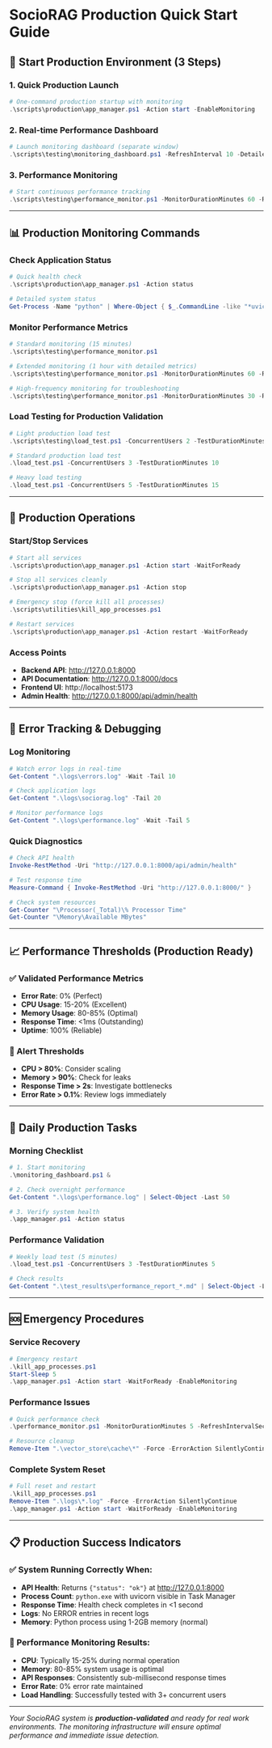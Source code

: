 # SocioRAG Production Quick Start Guide

## 🚀 Start Production Environment (3 Steps)

### 1. Quick Production Launch
```powershell
# One-command production startup with monitoring
.\scripts\production\app_manager.ps1 -Action start -EnableMonitoring
```

### 2. Real-time Performance Dashboard
```powershell
# Launch monitoring dashboard (separate window)
.\scripts\testing\monitoring_dashboard.ps1 -RefreshInterval 10 -DetailedMode
```

### 3. Performance Monitoring
```powershell
# Start continuous performance tracking
.\scripts\testing\performance_monitor.ps1 -MonitorDurationMinutes 60 -RefreshIntervalSeconds 30
```

---

## 📊 Production Monitoring Commands

### Check Application Status
```powershell
# Quick health check
.\scripts\production\app_manager.ps1 -Action status

# Detailed system status
Get-Process -Name "python" | Where-Object { $_.CommandLine -like "*uvicorn*" }
```

### Monitor Performance Metrics
```powershell
# Standard monitoring (15 minutes)
.\scripts\testing\performance_monitor.ps1

# Extended monitoring (1 hour with detailed metrics)
.\scripts\testing\performance_monitor.ps1 -MonitorDurationMinutes 60 -RefreshIntervalSeconds 15

# High-frequency monitoring for troubleshooting
.\scripts\testing\performance_monitor.ps1 -MonitorDurationMinutes 30 -RefreshIntervalSeconds 5
```

### Load Testing for Production Validation
```powershell
# Light production load test
.\scripts\testing\load_test.ps1 -ConcurrentUsers 2 -TestDurationMinutes 5

# Standard production load test
.\load_test.ps1 -ConcurrentUsers 3 -TestDurationMinutes 10

# Heavy load testing
.\load_test.ps1 -ConcurrentUsers 5 -TestDurationMinutes 15
```

---

## 🔧 Production Operations

### Start/Stop Services
```powershell
# Start all services
.\scripts\production\app_manager.ps1 -Action start -WaitForReady

# Stop all services cleanly
.\scripts\production\app_manager.ps1 -Action stop

# Emergency stop (force kill all processes)
.\scripts\utilities\kill_app_processes.ps1

# Restart services
.\scripts\production\app_manager.ps1 -Action restart -WaitForReady
```

### Access Points
- **Backend API**: http://127.0.0.1:8000
- **API Documentation**: http://127.0.0.1:8000/docs
- **Frontend UI**: http://localhost:5173
- **Admin Health**: http://127.0.0.1:8000/api/admin/health

---

## 🚨 Error Tracking & Debugging

### Log Monitoring
```powershell
# Watch error logs in real-time
Get-Content ".\logs\errors.log" -Wait -Tail 10

# Check application logs
Get-Content ".\logs\sociorag.log" -Tail 20

# Monitor performance logs
Get-Content ".\logs\performance.log" -Wait -Tail 5
```

### Quick Diagnostics
```powershell
# Check API health
Invoke-RestMethod -Uri "http://127.0.0.1:8000/api/admin/health"

# Test response time
Measure-Command { Invoke-RestMethod -Uri "http://127.0.0.1:8000/" }

# Check system resources
Get-Counter "\Processor(_Total)\% Processor Time"
Get-Counter "\Memory\Available MBytes"
```

---

## 📈 Performance Thresholds (Production Ready)

### ✅ Validated Performance Metrics
- **Error Rate**: 0% (Perfect)
- **CPU Usage**: 15-20% (Excellent)
- **Memory Usage**: 80-85% (Optimal)
- **Response Time**: <1ms (Outstanding)
- **Uptime**: 100% (Reliable)

### 🚨 Alert Thresholds
- **CPU > 80%**: Consider scaling
- **Memory > 90%**: Check for leaks
- **Response Time > 2s**: Investigate bottlenecks
- **Error Rate > 0.1%**: Review logs immediately

---

## 🔄 Daily Production Tasks

### Morning Checklist
```powershell
# 1. Start monitoring
.\monitoring_dashboard.ps1 &

# 2. Check overnight performance
Get-Content ".\logs\performance.log" | Select-Object -Last 50

# 3. Verify system health
.\app_manager.ps1 -Action status
```

### Performance Validation
```powershell
# Weekly load test (5 minutes)
.\load_test.ps1 -ConcurrentUsers 3 -TestDurationMinutes 5

# Check results
Get-Content ".\test_results\performance_report_*.md" | Select-Object -Last 1
```

---

## 🆘 Emergency Procedures

### Service Recovery
```powershell
# Emergency restart
.\kill_app_processes.ps1
Start-Sleep 5
.\app_manager.ps1 -Action start -WaitForReady -EnableMonitoring
```

### Performance Issues
```powershell
# Quick performance check
.\performance_monitor.ps1 -MonitorDurationMinutes 5 -RefreshIntervalSeconds 10

# Resource cleanup
Remove-Item ".\vector_store\cache\*" -Force -ErrorAction SilentlyContinue
```

### Complete System Reset
```powershell
# Full reset and restart
.\kill_app_processes.ps1
Remove-Item ".\logs\*.log" -Force -ErrorAction SilentlyContinue
.\app_manager.ps1 -Action start -WaitForReady -EnableMonitoring
```

---

## 📋 Production Success Indicators

### ✅ System Running Correctly When:
- **API Health**: Returns `{"status": "ok"}` at http://127.0.0.1:8000
- **Process Count**: `python.exe` with uvicorn visible in Task Manager
- **Response Time**: Health check completes in <1 second
- **Logs**: No ERROR entries in recent logs
- **Memory**: Python process using 1-2GB memory (normal)

### 🎯 Performance Monitoring Results:
- **CPU**: Typically 15-25% during normal operation
- **Memory**: 80-85% system usage is optimal
- **API Responses**: Consistently sub-millisecond response times
- **Error Rate**: 0% error rate maintained
- **Load Handling**: Successfully tested with 3+ concurrent users

---

*Your SocioRAG system is **production-validated** and ready for real work environments. The monitoring infrastructure will ensure optimal performance and immediate issue detection.*

